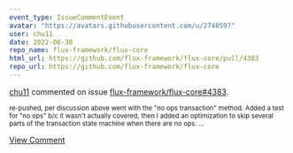 ```yaml
---
event_type: IssueCommentEvent
avatar: "https://avatars.githubusercontent.com/u/274859?"
user: chu11
date: 2022-06-30
repo_name: flux-framework/flux-core
html_url: https://github.com/flux-framework/flux-core/pull/4383
repo_url: https://github.com/flux-framework/flux-core
---
```


<a href='https://github.com/chu11' target='_blank'>chu11</a> commented on issue <a href='https://github.com/flux-framework/flux-core/pull/4383' target='_blank'>flux-framework/flux-core#4383</a>.

<small>re-pushed, per discussion above went with the "no ops transaction" method.  Added a test for "no ops" b/c it wasn't actually covered, then I added an optimization to skip several parts of the transaction state machine  when there are no ops....</small>

<a href='https://github.com/flux-framework/flux-core/pull/4383' target='_blank'>View Comment</a>